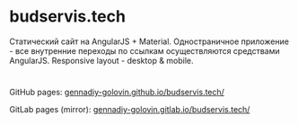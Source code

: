 # budservis.tech

Статический сайт на AngularJS + Material. Одностраничное приложение -
все внутренние переходы по ссылкам осуществляются средствами AngularJS.
Responsive layout - desktop & mobile.

#

GitHub pages: [gennadiy-golovin.github.io/budservis.tech/](https://gennadiy-golovin.github.io/budservis.tech/)

GitLab pages (mirror): [gennadiy-golovin.gitlab.io/budservis.tech/](https://gennadiy-golovin.gitlab.io/budservis.tech/)
